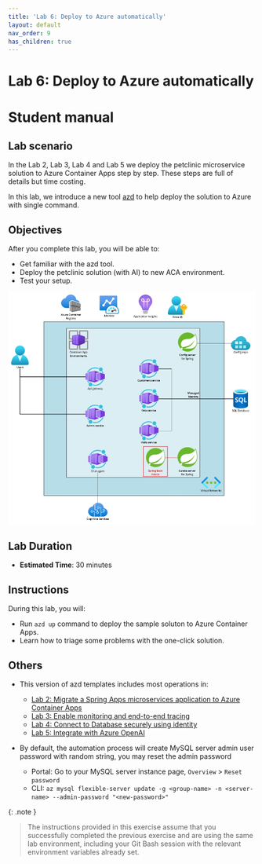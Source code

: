 ```yaml
---
title: 'Lab 6: Deploy to Azure automatically'
layout: default
nav_order: 9
has_children: true
---
```


# Lab 6: Deploy to Azure automatically

# Student manual

## Lab scenario

In the Lab 2, Lab 3, Lab 4 and Lab 5 we deploy the petclinic microservice solution to Azure Container Apps step by step.
These steps are full of details but time costing.

In this lab, we introduce a new tool [azd](https://learn.microsoft.com/en-us/azure/developer/azure-developer-cli/) to help deploy the solution to Azure with single command.

## Objectives

After you complete this lab, you will be able to:

- Get familiar with the azd tool.
- Deploy the petclinic solution (with AI) to new ACA environment.
- Test your setup.

![lab 6 overview](../../images/acalab6.png)

## Lab Duration

- **Estimated Time**: 30 minutes

## Instructions

During this lab, you will:

- Run `azd up` command to deploy the sample soluton to Azure Container Apps.
- Learn how to triage some problems with the one-click solution.

## Others

   - This version of azd templates includes most operations in:
      - [Lab 2: Migrate a Spring Apps microservices application to Azure Container Apps](https://azure-samples.github.io/java-microservices-aca-lab/docs/02_lab_migrate/02_openlab_setup_aca.html)
      - [Lab 3: Enable monitoring and end-to-end tracing](https://azure-samples.github.io/java-microservices-aca-lab/docs/03_lab_monitor/03_openlab_monitoring_aca.html)
      - [Lab 4: Connect to Database securely using identity](https://azure-samples.github.io/java-microservices-aca-lab/docs/04_lab_secrets/04_openlab_secrets_aca.html)
      - [Lab 5: Integrate with Azure OpenAI](https://azure-samples.github.io/java-microservices-aca-lab/docs/05_lab_openai/05_openlab_openai_aca.html)

   - By default, the automation process will create MySQL server admin user password with random string, you may reset the admin password
      - Portal: Go to your MySQL server instance page, `Overview` > `Reset password`
      - CLI: `az mysql flexible-server update -g <group-name> -n <server-name> --admin-password "<new-password>"`

{: .note }
> The instructions provided in this exercise assume that you successfully completed the previous exercise and are using the same lab environment, including your Git Bash session with the relevant environment variables already set.
